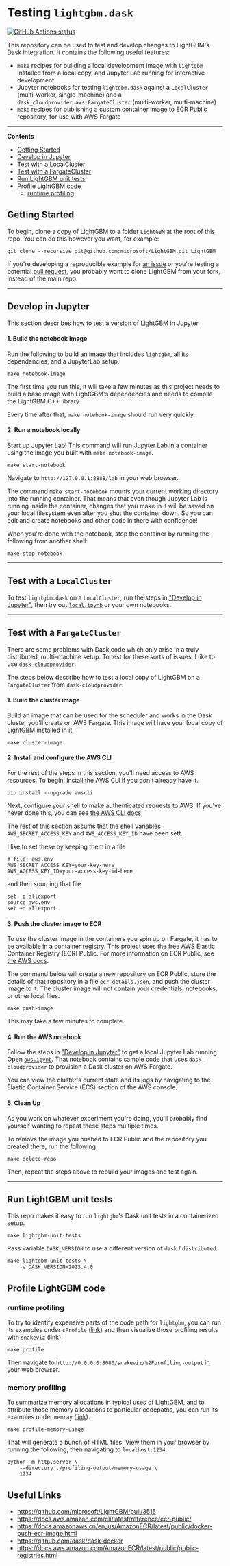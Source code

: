 # Testing `lightgbm.dask`

[![GitHub Actions status](https://github.com/jameslamb/lightgbm-dask-testing/workflows/Continuous%20Integration/badge.svg?branch=main)](https://github.com/jameslamb/lightgbm-dask-testing/actions)

This repository can be used to test and develop changes to LightGBM's Dask integration.
It contains the following useful features:

* `make` recipes for building a local development image with `lightgbm` installed from a local copy, and Jupyter Lab running for interactive development
* Jupyter notebooks for testing `lightgbm.dask` against a `LocalCluster` (multi-worker, single-machine) and a `dask_cloudprovider.aws.FargateCluster` (multi-worker, multi-machine)
* `make` recipes for publishing a custom container image to ECR Public repository, for use with AWS Fargate

<hr>

**Contents**

- [Getting Started](#getting-started)
- [Develop in Jupyter](#develop-in-jupyter)
- [Test with a LocalCluster](#test-with-a-localcluster)
- [Test with a FargateCluster](#test-with-a-fargatecluster)
- [Run LightGBM unit tests](#run-lightgbm-unit-tests)
- [Profile LightGBM code](#profiling)
    - [runtime profiling](#runtime-profiling)

## Getting Started

To begin, clone a copy of LightGBM to a folder `LightGBM` at the root of this repo.
You can do this however you want, for example:

```shell
git clone --recursive git@github.com:microsoft/LightGBM.git LightGBM
```

If you're developing a reproducible example for [an issue](https://github.com/microsoft/LightGBM/issues) or you're testing a potential [pull request](https://github.com/microsoft/LightGBM/pulls), you probably want to clone LightGBM from your fork, instead of the main repo.

<hr>

## Develop in Jupyter

This section describes how to test a version of LightGBM in Jupyter.

#### 1. Build the notebook image

Run the following to build an image that includes `lightgbm`, all its dependencies, and a JupyterLab setup.

```shell
make notebook-image
```

The first time you run this, it will take a few minutes as this project needs to build a base image with LightGBM's dependencies and needs to compile the LightGBM C++ library.

Every time after that, `make notebook-image` should run very quickly.

#### 2. Run a notebook locally

Start up Jupyter Lab!
This command will run Jupyter Lab in a container using the image you built with `make notebook-image`.

```shell
make start-notebook
```

Navigate to `http://127.0.0.1:8888/lab` in your web browser.

The command `make start-notebook` mounts your current working directory into the running container.
That means that even though Jupyter Lab is running inside the container, changes that you make in it will be saved on your local filesystem even after you shut the container down.
So you can edit and create notebooks and other code in there with confidence!

When you're done with the notebook, stop the container by running the following from another shell:

```shell
make stop-notebook
```

<hr>

## Test with a `LocalCluster`

To test `lightgbm.dask` on a `LocalCluster`, run the steps in ["Develop in Jupyter"](#develop-in-jupyter), then try out [`local.ipynb`](./notebooks/local-cluster.ipynb) or your own notebooks.

<hr>

## Test with a `FargateCluster`

There are some problems with Dask code which only arise in a truly distributed, multi-machine setup.
To test for these sorts of issues, I like to use [`dask-cloudprovider`](https://github.com/dask/dask-cloudprovider).

The steps below describe how to test a local copy of LightGBM on a `FargateCluster` from `dask-cloudprovider`.

#### 1. Build the cluster image

Build an image that can be used for the scheduler and works in the Dask cluster you'll create on AWS Fargate.
This image will have your local copy of LightGBM installed in it.

```shell
make cluster-image
```

#### 2. Install and configure the AWS CLI

For the rest of the steps in this section, you'll need access to AWS resources.
To begin, install the AWS CLI if you don't already have it.

```shell
pip install --upgrade awscli
```

Next, configure your shell to make authenticated requests to AWS.
If you've never done this, you can see [the AWS CLI docs](https://docs.aws.amazon.com/cli/latest/userguide/cli-chap-configure.html).

The rest of this section assums that the shell variables `AWS_SECRET_ACCESS_KEY` and `AWS_ACCESS_KEY_ID` have been sett.

I like to set these by keeping them in a file

```text
# file: aws.env
AWS_SECRET_ACCESS_KEY=your-key-here
AWS_ACCESS_KEY_ID=your-access-key-id-here
```

and then sourcing that file

```shell
set -o allexport
source aws.env
set +o allexport
```

#### 3. Push the cluster image to ECR

To use the cluster image in the containers you spin up on Fargate, it has to be available in a container registry.
This project uses the free AWS Elastic Container Registry (ECR) Public.
For more information on ECR Public, see [the AWS docs](https://docs.amazonaws.cn/en_us/AmazonECR/latest/public/docker-push-ecr-image.html).

The command below will create a new repository on ECR Public, store the details of that repository in a file `ecr-details.json`, and push the cluster image to it.
The cluster image will not contain your credentials, notebooks, or other local files.

```shell
make push-image
```

This may take a few minutes to complete.

#### 4. Run the AWS notebook

Follow the steps in ["Develop in Jupyter"](#develop-in-jupyter) to get a local Jupyter Lab running.
Open [`aws.ipynb`](./notebooks/fargate-cluster.ipynb).
That notebook contains sample code that uses `dask-cloudprovider` to provision a Dask cluster on AWS Fargate.

You can view the cluster's current state and its logs by navigating to the Elastic Container Service (ECS) section of the AWS console.

#### 5. Clean Up

As you work on whatever experiment you're doing, you'll probably find yourself wanting to repeat these steps multiple times.

To remove the image you pushed to ECR Public and the repository you created there, run the following

```shell
make delete-repo
```

Then, repeat the steps above to rebuild your images and test again.

<hr>

## Run LightGBM unit tests

This repo makes it easy to run `lightgbm`'s Dask unit tests in a containerized setup.

```shell
make lightgbm-unit-tests
```

Pass variable `DASK_VERSION` to use a different version of `dask` / `distributed`.

```shell
make lightgbm-unit-tests \
    -e DASK_VERSION=2023.4.0
```

## Profile LightGBM code <a name="profiling"></a>

### runtime profiling

To try to identify expensive parts of the code path for `lightgbm`, you can run its examples under `cProfile` ([link](https://docs.python.org/3/library/profile.html)) and then visualize those profiling results with `snakeviz` ([link](https://jiffyclub.github.io/snakeviz/)).

```shell
make profile
```

Then navigate to `http://0.0.0.0:8080/snakeviz/%2Fprofiling-output` in your web browser.

### memory profiling

To summarize memory allocations in typical uses of LightGBM, and to attribute those memory allocations to particular codepaths, you can run its examples under `memray` ([link](https://github.com/bloomberg/memray)).

```shell
make profile-memory-usage
```

That will generate a bunch of HTML files.
View them in your browser by running the following, then navigating to `localhost:1234`.

```shell
python -m http.server \
    --directory ./profiling-output/memory-usage \
    1234
```

## Useful Links

* https://github.com/microsoft/LightGBM/pull/3515
* https://docs.aws.amazon.com/cli/latest/reference/ecr-public/
* https://docs.amazonaws.cn/en_us/AmazonECR/latest/public/docker-push-ecr-image.html
* https://github.com/dask/dask-docker
* https://docs.aws.amazon.com/AmazonECR/latest/public/public-registries.html
